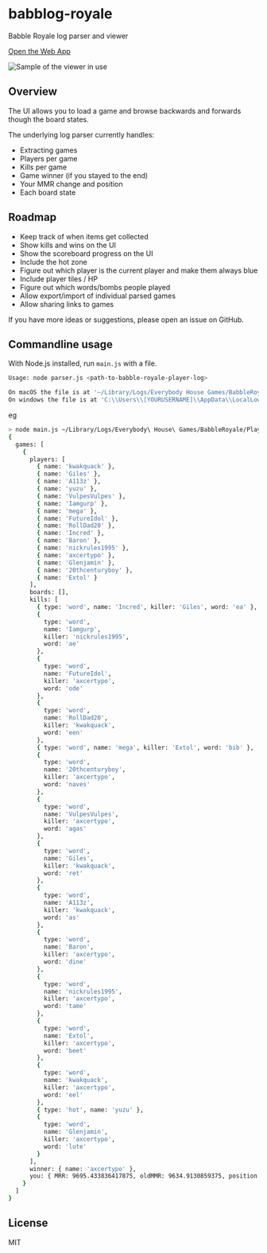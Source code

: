 # babblog-royale

Babble Royale log parser and viewer

[Open the Web App](https://babblog-royale.netlify.app/)

![Sample of the viewer in use](https://user-images.githubusercontent.com/151272/148801659-3cc06acf-5f86-4d0e-99d6-c391cd9f0e41.png)

## Overview

The UI allows you to load a game and browse backwards and forwards though the board states.

The underlying log parser currently handles:

- Extracting games
- Players per game
- Kills per game
- Game winner (if you stayed to the end)
- Your MMR change and position
- Each board state

## Roadmap

- Keep track of when items get collected
- Show kills and wins on the UI
- Show the scoreboard progress on the UI
- Include the hot zone
- Figure out which player is the current player and make them always blue
- Include player tiles / HP
- Figure out which words/bombs people played
- Allow export/import of individual parsed games
- Allow sharing links to games

If you have more ideas or suggestions, please open an issue on GitHub.

## Commandline usage

With Node.js installed, run `main.js` with a file.

```sh
Usage: node parser.js <path-to-babble-royale-player-log>

On macOS the file is at '~/Library/Logs/Everybody House Games/BabbleRoyale/Player.log'
On windows the file is at 'C:\\Users\\[YOURUSERNAME]\\AppData\\LocalLow\\Everybody House Games\\BabbleRoyale\\Player.log'
```

eg

```sh
> node main.js ~/Library/Logs/Everybody\ House\ Games/BabbleRoyale/Player.log
{
  games: [
    {
      players: [
        { name: 'kwakquack' },
        { name: 'Giles' },
        { name: 'A113z' },
        { name: 'yuzu' },
        { name: 'VulpesVulpes' },
        { name: 'Iamgurp' },
        { name: 'mega' },
        { name: 'FutureIdol' },
        { name: 'RollDad20' },
        { name: 'Incred' },
        { name: 'Baron' },
        { name: 'nickrules1995' },
        { name: 'axcertypo' },
        { name: 'Glenjamin' },
        { name: '20thcenturyboy' },
        { name: 'Extol' }
      ],
      boards: [],
      kills: [
        { type: 'word', name: 'Incred', killer: 'Giles', word: 'ea' },
        {
          type: 'word',
          name: 'Iamgurp',
          killer: 'nickrules1995',
          word: 'ae'
        },
        {
          type: 'word',
          name: 'FutureIdol',
          killer: 'axcertypo',
          word: 'ode'
        },
        {
          type: 'word',
          name: 'RollDad20',
          killer: 'kwakquack',
          word: 'een'
        },
        { type: 'word', name: 'mega', killer: 'Extol', word: 'bib' },
        {
          type: 'word',
          name: '20thcenturyboy',
          killer: 'axcertypo',
          word: 'naves'
        },
        {
          type: 'word',
          name: 'VulpesVulpes',
          killer: 'axcertypo',
          word: 'agas'
        },
        {
          type: 'word',
          name: 'Giles',
          killer: 'kwakquack',
          word: 'ret'
        },
        {
          type: 'word',
          name: 'A113z',
          killer: 'kwakquack',
          word: 'as'
        },
        {
          type: 'word',
          name: 'Baron',
          killer: 'axcertypo',
          word: 'dine'
        },
        {
          type: 'word',
          name: 'nickrules1995',
          killer: 'axcertypo',
          word: 'tame'
        },
        {
          type: 'word',
          name: 'Extol',
          killer: 'axcertypo',
          word: 'beet'
        },
        {
          type: 'word',
          name: 'kwakquack',
          killer: 'axcertypo',
          word: 'eel'
        },
        { type: 'hot', name: 'yuzu' },
        {
          type: 'word',
          name: 'Glenjamin',
          killer: 'axcertypo',
          word: 'lute'
        }
      ],
      winner: { name: 'axcertypo' },
      you: { MRR: 9695.433836417875, oldMMR: 9634.9130859375, position: 2 }
    }
  ]
}
```

## License

MIT
